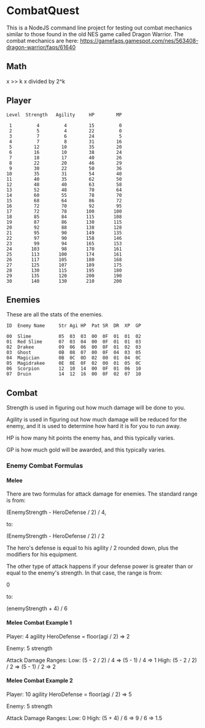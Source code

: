 # CombatQuest

This is a NodeJS command line project for testing out combat mechanics similar to those found in the old NES game called Dragon Warrior. The combat mechanics are here: https://gamefaqs.gamespot.com/nes/563408-dragon-warrior/faqs/61640

## Math

x >> k
x divided by 2^k

## Player

```
Level  Strength   Agility     HP        MP

 1         4         4        15         0
 2         5         4        22         0
 3         7         6        24         5
 4         7         8        31        16
 5        12        10        35        20
 6        16        10        38        24
 7        18        17        40        26
 8        22        20        46        29
 9        30        22        50        36
10        35        31        54        40
11        40        35        62        50
12        48        40        63        58
13        52        48        70        64
14        60        55        78        70
15        68        64        86        72
16        72        70        92        95
17        72        78       100       100
18        85        84       115       108
19        87        86       130       115
20        92        88       138       128
21        95        90       149       135
22        97        90       158       146
23        99        94       165       153
24       103        98       170       161
25       113       100       174       161
26       117       105       180       168
27       125       107       189       175
28       130       115       195       180
29       135       120       200       190
30       140       130       210       200
```

## Enemies

These are all the stats of the enemies.

```
ID  Enemy Name     Str Agi HP  Pat SR  DR  XP  GP

00  Slime          05  03  03  00  0F  01  01  02
01  Red Slime      07  03  04  00  0F  01  01  03
02  Drakee         09  06  06  00  0F  01  02  03
03  Ghost          0B  08  07  00  0F  04  03  05
04  Magician       0B  0C  0D  02  00  01  04  0C
05  Magidrakee     0E  0E  0F  02  00  01  05  0C
06  Scorpion       12  10  14  00  0F  01  06  10
07  Druin          14  12  16  00  0F  02  07  10
```

## Combat

Strength is used in figuring out how much damage will be done to you.

Agility is used in figuring out how much damage will be reduced for the enemy,
and it is used to determine how hard it is for you to run away.

HP is how many hit points the enemy has, and this typically varies.

GP is how much gold will be awarded, and this typically varies.

### Enemy Combat Formulas

#### Melee

There are two formulas for attack damage for enemies.  The standard range is
from:

(EnemyStrength - HeroDefense / 2) / 4,

to:

(EnemyStrength - HeroDefense / 2) / 2

The hero's defense is equal to his agility / 2 rounded down, plus the modifiers
for his equipment.


The other type of attack happens if your defense power is greater than or equal
to the enemy's strength.  In that case, the range is from:

0

to:

(enemyStrength + 4) / 6

#### Melee Combat Example 1

Player:
4 agility
HeroDefense = floor(agi / 2) => 2

Enemy: 5 strength

Attack Damage Ranges:
    Low: (5 - 2 / 2) / 4 => (5 - 1) / 4 => 1
    High: (5 - 2 / 2) / 2 => (5 - 1) / 2 => 2

#### Melee Combat Example 2

Player:
10 agility
HeroDefense = floor(agi / 2) => 5

Enemy: 5 strength

Attack Damage Ranges:
    Low: 0
    High: (5 + 4) / 6 => 9 / 6 => 1.5
